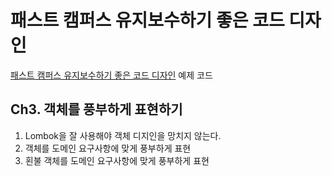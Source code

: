 # 패스트 캠퍼스 유지보수하기 좋은 코드 디자인

[패스트 캠퍼스 유지보수하기 좋은 코드 디자인](https://fastcampus.co.kr/dev_online_spring) 예제 코드

## Ch3. 객체를 풍부하게 표현하기

1. Lombok을 잘 사용해야 객체 디지인을 망치지 않는다.
2. 객체를 도메인 요구사항에 맞게 풍부하게 표현
3. 횐불 객체를 도메인 요구사항에 맞게 풍부하게 표현
